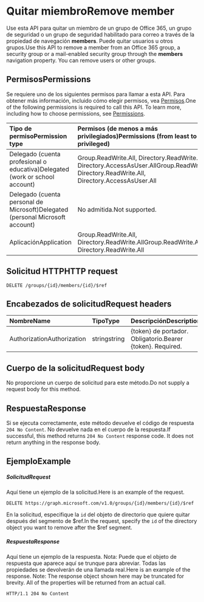 # <a name="remove-member"></a><span data-ttu-id="fdc17-101">Quitar miembro</span><span class="sxs-lookup"><span data-stu-id="fdc17-101">Remove member</span></span>

<span data-ttu-id="fdc17-p101">Use esta API para quitar un miembro de un grupo de Office 365, un grupo de seguridad o un grupo de seguridad habilitado para correo a través de la propiedad de navegación **members**. Puede quitar usuarios u otros grupos.</span><span class="sxs-lookup"><span data-stu-id="fdc17-p101">Use this API to remove a member from an Office 365 group, a security group or a mail-enabled security group through the **members** navigation property. You can remove users or other groups.</span></span>

## <a name="permissions"></a><span data-ttu-id="fdc17-104">Permisos</span><span class="sxs-lookup"><span data-stu-id="fdc17-104">Permissions</span></span>
<span data-ttu-id="fdc17-p102">Se requiere uno de los siguientes permisos para llamar a esta API. Para obtener más información, incluido cómo elegir permisos, vea [Permisos](../../../concepts/permissions_reference.md).</span><span class="sxs-lookup"><span data-stu-id="fdc17-p102">One of the following permissions is required to call this API. To learn more, including how to choose permissions, see [Permissions](../../../concepts/permissions_reference.md).</span></span>


|<span data-ttu-id="fdc17-107">Tipo de permiso</span><span class="sxs-lookup"><span data-stu-id="fdc17-107">Permission type</span></span>      | <span data-ttu-id="fdc17-108">Permisos (de menos a más privilegiados)</span><span class="sxs-lookup"><span data-stu-id="fdc17-108">Permissions (from least to most privileged)</span></span>              |
|:--------------------|:---------------------------------------------------------|
|<span data-ttu-id="fdc17-109">Delegado (cuenta profesional o educativa)</span><span class="sxs-lookup"><span data-stu-id="fdc17-109">Delegated (work or school account)</span></span> | <span data-ttu-id="fdc17-110">Group.ReadWrite.All, Directory.ReadWrite.All, Directory.AccessAsUser.All</span><span class="sxs-lookup"><span data-stu-id="fdc17-110">Group.ReadWrite.All, Directory.ReadWrite.All, Directory.AccessAsUser.All</span></span>    |
|<span data-ttu-id="fdc17-111">Delegado (cuenta personal de Microsoft)</span><span class="sxs-lookup"><span data-stu-id="fdc17-111">Delegated (personal Microsoft account)</span></span> | <span data-ttu-id="fdc17-112">No admitida.</span><span class="sxs-lookup"><span data-stu-id="fdc17-112">Not supported.</span></span>    |
|<span data-ttu-id="fdc17-113">Aplicación</span><span class="sxs-lookup"><span data-stu-id="fdc17-113">Application</span></span> | <span data-ttu-id="fdc17-114">Group.ReadWrite.All, Directory.ReadWrite.All</span><span class="sxs-lookup"><span data-stu-id="fdc17-114">Group.ReadWrite.All, Directory.ReadWrite.All</span></span> |

## <a name="http-request"></a><span data-ttu-id="fdc17-115">Solicitud HTTP</span><span class="sxs-lookup"><span data-stu-id="fdc17-115">HTTP request</span></span>
<!-- { "blockType": "ignored" } -->
```http
DELETE /groups/{id}/members/{id}/$ref
```
## <a name="request-headers"></a><span data-ttu-id="fdc17-116">Encabezados de solicitud</span><span class="sxs-lookup"><span data-stu-id="fdc17-116">Request headers</span></span>
| <span data-ttu-id="fdc17-117">Nombre</span><span class="sxs-lookup"><span data-stu-id="fdc17-117">Name</span></span>       | <span data-ttu-id="fdc17-118">Tipo</span><span class="sxs-lookup"><span data-stu-id="fdc17-118">Type</span></span> | <span data-ttu-id="fdc17-119">Descripción</span><span class="sxs-lookup"><span data-stu-id="fdc17-119">Description</span></span>|
|:---------------|:--------|:----------|
| <span data-ttu-id="fdc17-120">Authorization</span><span class="sxs-lookup"><span data-stu-id="fdc17-120">Authorization</span></span>  | <span data-ttu-id="fdc17-121">string</span><span class="sxs-lookup"><span data-stu-id="fdc17-121">string</span></span>  | <span data-ttu-id="fdc17-p103">{token} de portador. Obligatorio.</span><span class="sxs-lookup"><span data-stu-id="fdc17-p103">Bearer {token}. Required.</span></span> |

## <a name="request-body"></a><span data-ttu-id="fdc17-124">Cuerpo de la solicitud</span><span class="sxs-lookup"><span data-stu-id="fdc17-124">Request body</span></span>
<span data-ttu-id="fdc17-125">No proporcione un cuerpo de solicitud para este método.</span><span class="sxs-lookup"><span data-stu-id="fdc17-125">Do not supply a request body for this method.</span></span>

## <a name="response"></a><span data-ttu-id="fdc17-126">Respuesta</span><span class="sxs-lookup"><span data-stu-id="fdc17-126">Response</span></span>

<span data-ttu-id="fdc17-p104">Si se ejecuta correctamente, este método devuelve el código de respuesta `204 No Content`. No devuelve nada en el cuerpo de la respuesta.</span><span class="sxs-lookup"><span data-stu-id="fdc17-p104">If successful, this method returns `204 No Content` response code. It does not return anything in the response body.</span></span>

## <a name="example"></a><span data-ttu-id="fdc17-129">Ejemplo</span><span class="sxs-lookup"><span data-stu-id="fdc17-129">Example</span></span>
##### <a name="request"></a><span data-ttu-id="fdc17-130">Solicitud</span><span class="sxs-lookup"><span data-stu-id="fdc17-130">Request</span></span>
<span data-ttu-id="fdc17-131">Aquí tiene un ejemplo de la solicitud.</span><span class="sxs-lookup"><span data-stu-id="fdc17-131">Here is an example of the request.</span></span>
<!-- {
  "blockType": "request",
  "name": "create_directoryobject_from_group"
}-->
```http
DELETE https://graph.microsoft.com/v1.0/groups/{id}/members/{id}/$ref
```
<span data-ttu-id="fdc17-132">En la solicitud, especifique la `id` del objeto de directorio que quiere quitar después del segmento de $ref.</span><span class="sxs-lookup"><span data-stu-id="fdc17-132">In the request, specify the `id` of the directory object you want to remove after the $ref segment.</span></span>

##### <a name="response"></a><span data-ttu-id="fdc17-133">Respuesta</span><span class="sxs-lookup"><span data-stu-id="fdc17-133">Response</span></span>
<span data-ttu-id="fdc17-p105">Aquí tiene un ejemplo de la respuesta. Nota: Puede que el objeto de respuesta que aparece aquí se trunque para abreviar. Todas las propiedades se devolverán de una llamada real.</span><span class="sxs-lookup"><span data-stu-id="fdc17-p105">Here is an example of the response. Note: The response object shown here may be truncated for brevity. All of the properties will be returned from an actual call.</span></span>
<!-- {
  "blockType": "response",
  "truncated": true,
  "@odata.type": "microsoft.graph.directoryObject"
} -->
```http
HTTP/1.1 204 No Content
```

<!-- uuid: 8fcb5dbc-d5aa-4681-8e31-b001d5168d79
2015-10-25 14:57:30 UTC -->
<!-- {
  "type": "#page.annotation",
  "description": "Create member",
  "keywords": "",
  "section": "documentation",
  "tocPath": ""
}-->